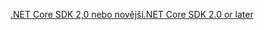 [<span data-ttu-id="d1bd9-101">.NET Core SDK 2,0 nebo novější</span><span class="sxs-lookup"><span data-stu-id="d1bd9-101">.NET Core SDK 2.0 or later</span></span>](https://dotnet.microsoft.com/download)
